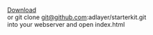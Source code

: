 [Download](https://github.com/adlayer/starterkit/zipball/master)   
 or 
git clone git@github.com:adlayer/starterkit.git   
into your webserver and open index.html
